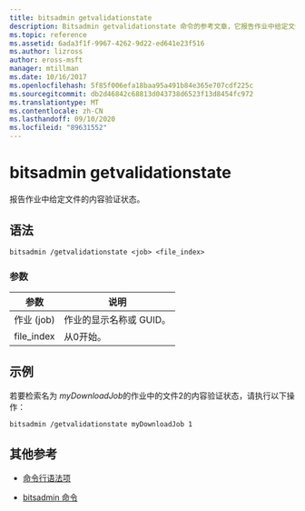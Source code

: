 ```yaml
---
title: bitsadmin getvalidationstate
description: Bitsadmin getvalidationstate 命令的参考文章，它报告作业中给定文件的内容验证状态。
ms.topic: reference
ms.assetid: 6ada3f1f-9967-4262-9d22-ed641e23f516
ms.author: lizross
author: eross-msft
manager: mtillman
ms.date: 10/16/2017
ms.openlocfilehash: 5f85f006efa18baa95a491b84e365e707cdf225c
ms.sourcegitcommit: db2d46842c68813d043738d6523f13d8454fc972
ms.translationtype: MT
ms.contentlocale: zh-CN
ms.lasthandoff: 09/10/2020
ms.locfileid: "89631552"
---
```

# <a name="bitsadmin-getvalidationstate"></a>bitsadmin getvalidationstate

报告作业中给定文件的内容验证状态。

## <a name="syntax"></a>语法

```
bitsadmin /getvalidationstate <job> <file_index>
```

### <a name="parameters"></a>参数

| 参数 | 说明 |
| -------------- | -------------- |
| 作业 (job) | 作业的显示名称或 GUID。 |
| file_index | 从0开始。 |

## <a name="examples"></a>示例

若要检索名为 *myDownloadJob*的作业中的文件2的内容验证状态，请执行以下操作：

```
bitsadmin /getvalidationstate myDownloadJob 1
```

## <a name="additional-references"></a>其他参考

- [命令行语法项](command-line-syntax-key.md)

- [bitsadmin 命令](bitsadmin.md)
